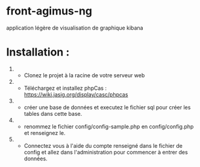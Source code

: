 # front-agimus-ng
application légère de visualisation de graphique kibana


# Installation :

1. - Clonez le projet à la racine de votre serveur web
2. - Téléchargez et installez phpCas : <https://wiki.jasig.org/display/casc/phpcas>
3. - créer une base de données et executez le fichier sql pour créer les tables dans cette base.
4. - renommez le fichier config/config-sample.php en config/config.php et renseignez le.
5. - Connectez vous à l'aide du compte renseigné dans le fichier de config et allez dans l'administration pour commencer à entrer des données.

